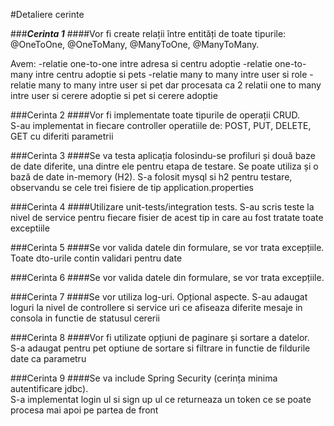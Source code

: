 #Detaliere cerinte

###**_Cerinta 1_**
####Vor fi create relații între entități de toate tipurile: @OneToOne, @OneToMany, @ManyToOne, 
@ManyToMany. 

Avem:
-relatie one-to-one intre adresa si centru adoptie
-relatie one-to-many intre centru adoptie si pets
-relatie many to many intre user si role
-relatie many to many intre user si pet dar procesata ca 2 relatii one to many intre user si cerere adoptie si pet si cerere adoptie

###Cerinta 2
####Vor fi implementate toate tipurile de operații CRUD.  
S-au implementat in fiecare controller operatiile de: POST, PUT, DELETE, GET cu diferiti parametrii

###Cerinta 3
####Se va testa aplicația folosindu-se profiluri și două baze de date diferite, una dintre ele pentru etapa 
de testare. Se poate utiliza și o bază de date in-memory (H2). 
S-a folosit mysql si h2 pentru testare, observandu se cele trei fisiere de tip application.properties

###Cerinta 4
####Utilizare unit-tests/integration tests. 
S-au scris teste la nivel de service pentru fiecare fisier de acest tip in care au fost tratate toate exceptiile

###Cerinta 5
####Se vor valida datele din formulare, se vor trata excepțiile. 
Toate dto-urile contin validari pentru date

###Cerinta 6
####Se vor valida datele din formulare, se vor trata excepțiile. 

###Cerinta 7
####Se vor utiliza log-uri. Opțional aspecte. 
S-au adaugat loguri la nivel de controllere si service uri ce afiseaza diferite mesaje in consola in functie de statusul cererii

###Cerinta 8
####Vor fi utilizate opțiuni de paginare și sortare a datelor.  
S-a adaugat pentru pet optiune de sortare si filtrare in functie de fildurile date ca parametru

###Cerinta 9
####Se va include Spring Security (cerința minima autentificare jdbc).  
S-a implementat login ul si sign up ul ce returneaza un token ce se poate procesa mai apoi pe partea de front
